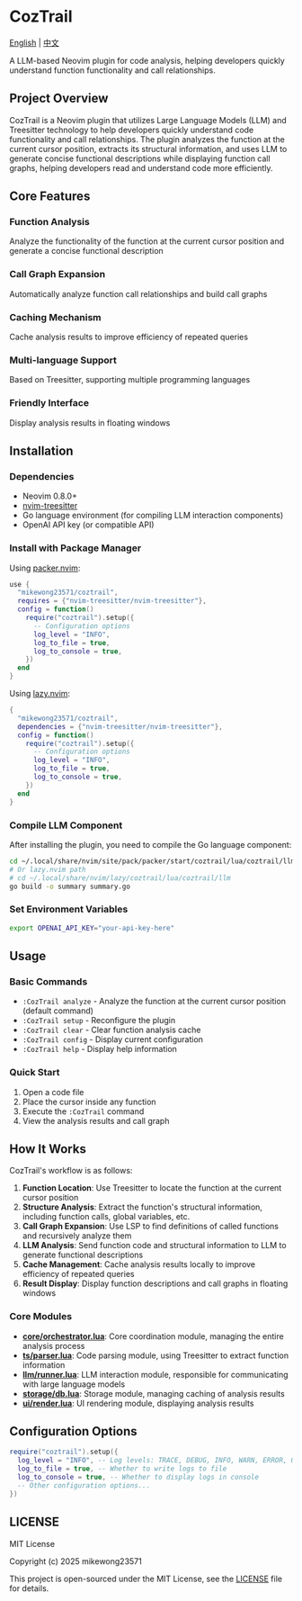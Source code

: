 # CozTrail

[English](README.md) | [中文](README_CN.md)

A LLM-based Neovim plugin for code analysis, helping developers quickly understand function functionality and call relationships.

## Project Overview

CozTrail is a Neovim plugin that utilizes Large Language Models (LLM) and Treesitter technology to help developers quickly understand code functionality and call relationships. The plugin analyzes the function at the current cursor position, extracts its structural information, and uses LLM to generate concise functional descriptions while displaying function call graphs, helping developers read and understand code more efficiently.

## Core Features

### Function Analysis
Analyze the functionality of the function at the current cursor position and generate a concise functional description

### Call Graph Expansion
Automatically analyze function call relationships and build call graphs

### Caching Mechanism
Cache analysis results to improve efficiency of repeated queries

### Multi-language Support
Based on Treesitter, supporting multiple programming languages

### Friendly Interface
Display analysis results in floating windows

## Installation

### Dependencies

- Neovim 0.8.0+
- [nvim-treesitter](https://github.com/nvim-treesitter/nvim-treesitter)
- Go language environment (for compiling LLM interaction components)
- OpenAI API key (or compatible API)

### Install with Package Manager

Using [packer.nvim](https://github.com/wbthomason/packer.nvim):

```lua
use {
  "mikewong23571/coztrail",
  requires = {"nvim-treesitter/nvim-treesitter"},
  config = function()
    require("coztrail").setup({
      -- Configuration options
      log_level = "INFO",
      log_to_file = true,
      log_to_console = true,
    })
  end
}
```

Using [lazy.nvim](https://github.com/folke/lazy.nvim):

```lua
{
  "mikewong23571/coztrail",
  dependencies = {"nvim-treesitter/nvim-treesitter"},
  config = function()
    require("coztrail").setup({
      -- Configuration options
      log_level = "INFO",
      log_to_file = true,
      log_to_console = true,
    })
  end
}
```

### Compile LLM Component

After installing the plugin, you need to compile the Go language component:

```bash
cd ~/.local/share/nvim/site/pack/packer/start/coztrail/lua/coztrail/llm
# Or lazy.nvim path
# cd ~/.local/share/nvim/lazy/coztrail/lua/coztrail/llm
go build -o summary summary.go
```

### Set Environment Variables

```bash
export OPENAI_API_KEY="your-api-key-here"
```

## Usage

### Basic Commands

- `:CozTrail analyze` - Analyze the function at the current cursor position (default command)
- `:CozTrail setup` - Reconfigure the plugin
- `:CozTrail clear` - Clear function analysis cache
- `:CozTrail config` - Display current configuration
- `:CozTrail help` - Display help information

### Quick Start

1. Open a code file
2. Place the cursor inside any function
3. Execute the `:CozTrail` command
4. View the analysis results and call graph

## How It Works

CozTrail's workflow is as follows:

1. **Function Location**: Use Treesitter to locate the function at the current cursor position
2. **Structure Analysis**: Extract the function's structural information, including function calls, global variables, etc.
3. **Call Graph Expansion**: Use LSP to find definitions of called functions and recursively analyze them
4. **LLM Analysis**: Send function code and structural information to LLM to generate functional descriptions
5. **Cache Management**: Cache analysis results locally to improve efficiency of repeated queries
6. **Result Display**: Display function descriptions and call graphs in floating windows

### Core Modules

- [**core/orchestrator.lua**](lua/coztrail/core/orchestrator.lua): Core coordination module, managing the entire analysis process
- [**ts/parser.lua**](lua/coztrail/ts/parser.lua): Code parsing module, using Treesitter to extract function information
- [**llm/runner.lua**](lua/coztrail/llm/runner.lua): LLM interaction module, responsible for communicating with large language models
- [**storage/db.lua**](lua/coztrail/storage/db.lua): Storage module, managing caching of analysis results
- [**ui/render.lua**](lua/coztrail/ui/render.lua): UI rendering module, displaying analysis results

## Configuration Options

```lua
require("coztrail").setup({
  log_level = "INFO", -- Log levels: TRACE, DEBUG, INFO, WARN, ERROR, OFF
  log_to_file = true, -- Whether to write logs to file
  log_to_console = true, -- Whether to display logs in console
  -- Other configuration options...
})
```

## LICENSE

MIT License

Copyright (c) 2025 mikewong23571

This project is open-sourced under the MIT License, see the [LICENSE](LICENSE) file for details.